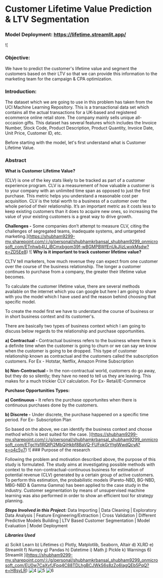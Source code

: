 # Customer Lifetime Value Prediction & LTV Segmentation

### Model Deployment: https://lifetime.streamlit.app/

![
### Objective: 
We have to predict the customer's lifetime value and segment the customers based on their LTV so that we can provide this information to the marketing team for the campaign & CPA optimization.

### Introduction:
The dataset which we are going to use in this problem has taken from the UCI Machine Learning Repository. This is a transactional data set which contains all the actual transactions for a UK-based and registered ecommerce online retail store. The company mainly sells unique all-occasion gifts. This dataset has several features which includes the Invoice Number, Stock Code, Product Description, Product Quantity, Invoice Date, Unit Price, Customer ID, etc.

Before starting with the model, let's first understand what is Customer Lifetime Value.

### Abstract

**What is Customer Lifetime Value?**

(CLV) is one of the key stats likely to be tracked as part of a customer experience program. CLV is a measurement of how valuable a customer is to your company with an unlimited time span as opposed to just the first purchase. This metric helps you understand a reasonable cost per acquisition.
CLV is the total worth to a business of a customer over the whole period of their relationship. It’s an important metric as it costs less to keep existing customers than it does to acquire new ones, so increasing the value of your existing customers is a great way to drive growth.

**Challenges -** 
Some companies don’t attempt to measure CLV, citing the challenges of segregated teams, inadequate systems, and untargeted marketing.](https://shubham9299-my.sharepoint.com/:i:/g/personal/shubhamkrbansal_shubham9299_onmicrosoft_com/ETnhwb4U_iBCmxbgom39f-wBGMPBWfEnUkJljzLwxkMsdw?e=ZD5Ee8)
![
    **Why is it important to track customer lifetime value?**

CLTV tell marketers, how much revenue they can expect from one customer over the course of the business relationship. The longer a customer continues to purchase from a company, the greater their lifetime value becomes.

To calculate the customer lifetime value, there are several methods available on the internet which you can google but here I am going to share with you the model which I have used and the reason behind choosing that specific model.

To create the model first we have to understand the course of business or in short business context and its customer's.

There are basically two types of business context which I am going to discuss below regards to the relationship and purchase opportunities.

**a) Contractual -** Contractual business refers to the business where there is a definite time when the customer is going to churn or we can say we know when the customer is going to be dropped. This type of customer relationship known as contractual and the customers called the subscription customers. For Ex - Hotstar, Netflix, Amazon Prime Subscription

**b) Non-Contractual -**  In the non-contractual world, customers do go away, but they do so silently; they have no need to tell us they are leaving. This makes for a much trickier CLV calculation. For Ex- Retail/E-Commerce


**Purchase Opportunities Types:**

**a) Continuous -** It refers the purchase opportunites when there is continuous purchases done by the customers.

**b) Discrete -** Under discrete, the purchase happened on a specific time period. For Ex- Subscription Plan

So based on the above, we can identify the business context and choose method which is best suited for the case.
](https://shubham9299-my.sharepoint.com/:i:/g/personal/shubhamkrbansal_shubham9299_onmicrosoft_com/ETgcYsflRQtPj2MbQjHkbf8BaVQ-FUFokGrYtglWwdQcyA?e=o4c5y7)
![
    ### Purpose of the research

Following the problem and motivation described above, the purpose of this study is formulated. The study aims at investigating possible methods with context to the non-contractual-continuous business for estimation of potential revenue (CLV) generated by a certain group of active customers. To perform this estimation, the probabilistic models (Pareto-NBD, BG-NBD, MBG-NBD & Gamma Gamma) has been applied to the case study in the industry. Customer segmentation by means of unsupervised machine learning was also performed in order to show an efficient tool for strategy planning.

***Steps Involved in this Project:*** Data Importing | Data Cleaning | Exploratory Data Analysis | Feature Engineering/Extraction | Cross Validation | Different Predictive Models Building | LTV Based Customer Segmentation | Model Evaluation | Model Deployment

***Libraries Used***

a) Scikit Learn
b) Lifetimes
c) Plotly, Matplotlib, Seaborn, Altair
d) XLRD
e) Streamlit
f) Numpy
g) Pandas
h) Datetime
i) Math
j) Pickle
k) Warnings
6) Streamlit
](https://shubham9299-my.sharepoint.com/:i:/g/personal/shubhamkrbansal_shubham9299_onmicrosoft_com/EU0w7CaXvfJFpq4C88TDLhgBCJWkS6s8zZo6IagQEb5PqQ?e=H8syLR)
![4](https://shubham9299-my.sharepoint.com/:i:/g/personal/shubhamkrbansal_shubham9299_onmicrosoft_com/EUNCB82_JiRIntZGATgcnNEBQfTFK4TCeCDny74LC8sRHQ?e=cJKaIy)
![5](https://shubham9299-my.sharepoint.com/:i:/g/personal/shubhamkrbansal_shubham9299_onmicrosoft_com/EfY9fTncrmhMhM0Bre46P6sBcOahAicBgxLfSC8jMwJAkA?e=PrhFzr)
![6](https://shubham9299-my.sharepoint.com/:i:/g/personal/shubhamkrbansal_shubham9299_onmicrosoft_com/EaXoZt1jrIREjCj3FywDd_wB0BKx5r92pT0qCnit4lD6nw?e=P1xapx)
